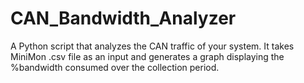 # CAN_Bandwidth_Analyzer


A Python script that analyzes the CAN traffic of your system.  It takes MiniMon .csv file as an input and generates a graph displaying the %bandwidth consumed over the collection period.  


 


